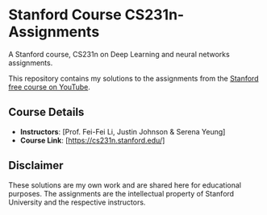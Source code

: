 # Stanford Course CS231n-Assignments
A Stanford course, CS231n on Deep Learning and neural networks assignments.

This repository contains my solutions to the assignments from the [Stanford free course on YouTube](https://www.youtube.com/playlist?list=PL3FW7Lu3i5JvHM8ljYj-zLfQRF3EO8sYv).

## Course Details
- **Instructors**: [Prof. Fei-Fei Li, Justin Johnson & Serena Yeung]
- **Course Link**: [https://cs231n.stanford.edu/]

## Disclaimer
These solutions are my own work and are shared here for educational purposes. The assignments are the intellectual property of Stanford University and the respective instructors.
